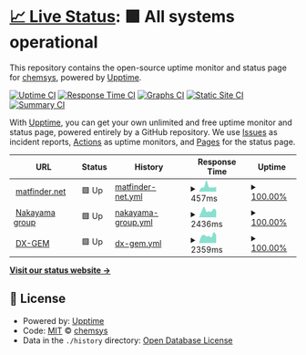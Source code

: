 # [📈 Live Status](https://demo.upptime.js.org): <!--live status--> **🟩 All systems operational**

This repository contains the open-source uptime monitor and status page for [chemsys](https://demo.upptime.js.org), powered by [Upptime](https://github.com/upptime/upptime).

[![Uptime CI](https://github.com/chemsys/upptime/workflows/Uptime%20CI/badge.svg)](https://github.com/chemsys/upptime/actions?query=workflow%3A%22Uptime+CI%22)
[![Response Time CI](https://github.com/chemsys/upptime/workflows/Response%20Time%20CI/badge.svg)](https://github.com/chemsys/upptime/actions?query=workflow%3A%22Response+Time+CI%22)
[![Graphs CI](https://github.com/chemsys/upptime/workflows/Graphs%20CI/badge.svg)](https://github.com/chemsys/upptime/actions?query=workflow%3A%22Graphs+CI%22)
[![Static Site CI](https://github.com/chemsys/upptime/workflows/Static%20Site%20CI/badge.svg)](https://github.com/chemsys/upptime/actions?query=workflow%3A%22Static+Site+CI%22)
[![Summary CI](https://github.com/chemsys/upptime/workflows/Summary%20CI/badge.svg)](https://github.com/chemsys/upptime/actions?query=workflow%3A%22Summary+CI%22)

With [Upptime](https://upptime.js.org), you can get your own unlimited and free uptime monitor and status page, powered entirely by a GitHub repository. We use [Issues](https://github.com/chemsys/upptime/issues) as incident reports, [Actions](https://github.com/chemsys/upptime/actions) as uptime monitors, and [Pages](https://demo.upptime.js.org) for the status page.

<!--start: status pages-->
<!-- This summary is generated by Upptime (https://github.com/upptime/upptime) -->
<!-- Do not edit this manually, your changes will be overwritten -->
<!-- prettier-ignore -->
| URL | Status | History | Response Time | Uptime |
| --- | ------ | ------- | ------------- | ------ |
| <img alt="" src="https://icons.duckduckgo.com/ip3/matfinder.net.ico" height="13"> [matfinder.net](https://matfinder.net/) | 🟩 Up | [matfinder-net.yml](https://github.com/chemsys/upptime/commits/HEAD/history/matfinder-net.yml) | <details><summary><img alt="Response time graph" src="./graphs/matfinder-net/response-time-week.png" height="20"> 457ms</summary><br><a href="https://demo.upptime.js.org/history/matfinder-net"><img alt="Response time 530" src="https://img.shields.io/endpoint?url=https%3A%2F%2Fraw.githubusercontent.com%2Fchemsys%2Fupptime%2FHEAD%2Fapi%2Fmatfinder-net%2Fresponse-time.json"></a><br><a href="https://demo.upptime.js.org/history/matfinder-net"><img alt="24-hour response time 355" src="https://img.shields.io/endpoint?url=https%3A%2F%2Fraw.githubusercontent.com%2Fchemsys%2Fupptime%2FHEAD%2Fapi%2Fmatfinder-net%2Fresponse-time-day.json"></a><br><a href="https://demo.upptime.js.org/history/matfinder-net"><img alt="7-day response time 457" src="https://img.shields.io/endpoint?url=https%3A%2F%2Fraw.githubusercontent.com%2Fchemsys%2Fupptime%2FHEAD%2Fapi%2Fmatfinder-net%2Fresponse-time-week.json"></a><br><a href="https://demo.upptime.js.org/history/matfinder-net"><img alt="30-day response time 405" src="https://img.shields.io/endpoint?url=https%3A%2F%2Fraw.githubusercontent.com%2Fchemsys%2Fupptime%2FHEAD%2Fapi%2Fmatfinder-net%2Fresponse-time-month.json"></a><br><a href="https://demo.upptime.js.org/history/matfinder-net"><img alt="1-year response time 495" src="https://img.shields.io/endpoint?url=https%3A%2F%2Fraw.githubusercontent.com%2Fchemsys%2Fupptime%2FHEAD%2Fapi%2Fmatfinder-net%2Fresponse-time-year.json"></a></details> | <details><summary><a href="https://demo.upptime.js.org/history/matfinder-net">100.00%</a></summary><a href="https://demo.upptime.js.org/history/matfinder-net"><img alt="All-time uptime 99.99%" src="https://img.shields.io/endpoint?url=https%3A%2F%2Fraw.githubusercontent.com%2Fchemsys%2Fupptime%2FHEAD%2Fapi%2Fmatfinder-net%2Fuptime.json"></a><br><a href="https://demo.upptime.js.org/history/matfinder-net"><img alt="24-hour uptime 100.00%" src="https://img.shields.io/endpoint?url=https%3A%2F%2Fraw.githubusercontent.com%2Fchemsys%2Fupptime%2FHEAD%2Fapi%2Fmatfinder-net%2Fuptime-day.json"></a><br><a href="https://demo.upptime.js.org/history/matfinder-net"><img alt="7-day uptime 100.00%" src="https://img.shields.io/endpoint?url=https%3A%2F%2Fraw.githubusercontent.com%2Fchemsys%2Fupptime%2FHEAD%2Fapi%2Fmatfinder-net%2Fuptime-week.json"></a><br><a href="https://demo.upptime.js.org/history/matfinder-net"><img alt="30-day uptime 100.00%" src="https://img.shields.io/endpoint?url=https%3A%2F%2Fraw.githubusercontent.com%2Fchemsys%2Fupptime%2FHEAD%2Fapi%2Fmatfinder-net%2Fuptime-month.json"></a><br><a href="https://demo.upptime.js.org/history/matfinder-net"><img alt="1-year uptime 100.00%" src="https://img.shields.io/endpoint?url=https%3A%2F%2Fraw.githubusercontent.com%2Fchemsys%2Fupptime%2FHEAD%2Fapi%2Fmatfinder-net%2Fuptime-year.json"></a></details>
| <img alt="" src="https://icons.duckduckgo.com/ip3/www.qsim.t.u-tokyo.ac.jp.ico" height="13"> [Nakayama group](http://www.qsim.t.u-tokyo.ac.jp) | 🟩 Up | [nakayama-group.yml](https://github.com/chemsys/upptime/commits/HEAD/history/nakayama-group.yml) | <details><summary><img alt="Response time graph" src="./graphs/nakayama-group/response-time-week.png" height="20"> 2436ms</summary><br><a href="https://demo.upptime.js.org/history/nakayama-group"><img alt="Response time 2539" src="https://img.shields.io/endpoint?url=https%3A%2F%2Fraw.githubusercontent.com%2Fchemsys%2Fupptime%2FHEAD%2Fapi%2Fnakayama-group%2Fresponse-time.json"></a><br><a href="https://demo.upptime.js.org/history/nakayama-group"><img alt="24-hour response time 2237" src="https://img.shields.io/endpoint?url=https%3A%2F%2Fraw.githubusercontent.com%2Fchemsys%2Fupptime%2FHEAD%2Fapi%2Fnakayama-group%2Fresponse-time-day.json"></a><br><a href="https://demo.upptime.js.org/history/nakayama-group"><img alt="7-day response time 2436" src="https://img.shields.io/endpoint?url=https%3A%2F%2Fraw.githubusercontent.com%2Fchemsys%2Fupptime%2FHEAD%2Fapi%2Fnakayama-group%2Fresponse-time-week.json"></a><br><a href="https://demo.upptime.js.org/history/nakayama-group"><img alt="30-day response time 2653" src="https://img.shields.io/endpoint?url=https%3A%2F%2Fraw.githubusercontent.com%2Fchemsys%2Fupptime%2FHEAD%2Fapi%2Fnakayama-group%2Fresponse-time-month.json"></a><br><a href="https://demo.upptime.js.org/history/nakayama-group"><img alt="1-year response time 2682" src="https://img.shields.io/endpoint?url=https%3A%2F%2Fraw.githubusercontent.com%2Fchemsys%2Fupptime%2FHEAD%2Fapi%2Fnakayama-group%2Fresponse-time-year.json"></a></details> | <details><summary><a href="https://demo.upptime.js.org/history/nakayama-group">100.00%</a></summary><a href="https://demo.upptime.js.org/history/nakayama-group"><img alt="All-time uptime 99.99%" src="https://img.shields.io/endpoint?url=https%3A%2F%2Fraw.githubusercontent.com%2Fchemsys%2Fupptime%2FHEAD%2Fapi%2Fnakayama-group%2Fuptime.json"></a><br><a href="https://demo.upptime.js.org/history/nakayama-group"><img alt="24-hour uptime 100.00%" src="https://img.shields.io/endpoint?url=https%3A%2F%2Fraw.githubusercontent.com%2Fchemsys%2Fupptime%2FHEAD%2Fapi%2Fnakayama-group%2Fuptime-day.json"></a><br><a href="https://demo.upptime.js.org/history/nakayama-group"><img alt="7-day uptime 100.00%" src="https://img.shields.io/endpoint?url=https%3A%2F%2Fraw.githubusercontent.com%2Fchemsys%2Fupptime%2FHEAD%2Fapi%2Fnakayama-group%2Fuptime-week.json"></a><br><a href="https://demo.upptime.js.org/history/nakayama-group"><img alt="30-day uptime 100.00%" src="https://img.shields.io/endpoint?url=https%3A%2F%2Fraw.githubusercontent.com%2Fchemsys%2Fupptime%2FHEAD%2Fapi%2Fnakayama-group%2Fuptime-month.json"></a><br><a href="https://demo.upptime.js.org/history/nakayama-group"><img alt="1-year uptime 99.99%" src="https://img.shields.io/endpoint?url=https%3A%2F%2Fraw.githubusercontent.com%2Fchemsys%2Fupptime%2FHEAD%2Fapi%2Fnakayama-group%2Fuptime-year.json"></a></details>
| <img alt="" src="https://icons.duckduckgo.com/ip3/www.dx-gem.t.u-tokyo.ac.jp.ico" height="13"> [DX-GEM](http://www.dx-gem.t.u-tokyo.ac.jp) | 🟩 Up | [dx-gem.yml](https://github.com/chemsys/upptime/commits/HEAD/history/dx-gem.yml) | <details><summary><img alt="Response time graph" src="./graphs/dx-gem/response-time-week.png" height="20"> 2359ms</summary><br><a href="https://demo.upptime.js.org/history/dx-gem"><img alt="Response time 1956" src="https://img.shields.io/endpoint?url=https%3A%2F%2Fraw.githubusercontent.com%2Fchemsys%2Fupptime%2FHEAD%2Fapi%2Fdx-gem%2Fresponse-time.json"></a><br><a href="https://demo.upptime.js.org/history/dx-gem"><img alt="24-hour response time 2628" src="https://img.shields.io/endpoint?url=https%3A%2F%2Fraw.githubusercontent.com%2Fchemsys%2Fupptime%2FHEAD%2Fapi%2Fdx-gem%2Fresponse-time-day.json"></a><br><a href="https://demo.upptime.js.org/history/dx-gem"><img alt="7-day response time 2359" src="https://img.shields.io/endpoint?url=https%3A%2F%2Fraw.githubusercontent.com%2Fchemsys%2Fupptime%2FHEAD%2Fapi%2Fdx-gem%2Fresponse-time-week.json"></a><br><a href="https://demo.upptime.js.org/history/dx-gem"><img alt="30-day response time 2631" src="https://img.shields.io/endpoint?url=https%3A%2F%2Fraw.githubusercontent.com%2Fchemsys%2Fupptime%2FHEAD%2Fapi%2Fdx-gem%2Fresponse-time-month.json"></a><br><a href="https://demo.upptime.js.org/history/dx-gem"><img alt="1-year response time 2043" src="https://img.shields.io/endpoint?url=https%3A%2F%2Fraw.githubusercontent.com%2Fchemsys%2Fupptime%2FHEAD%2Fapi%2Fdx-gem%2Fresponse-time-year.json"></a></details> | <details><summary><a href="https://demo.upptime.js.org/history/dx-gem">100.00%</a></summary><a href="https://demo.upptime.js.org/history/dx-gem"><img alt="All-time uptime 99.99%" src="https://img.shields.io/endpoint?url=https%3A%2F%2Fraw.githubusercontent.com%2Fchemsys%2Fupptime%2FHEAD%2Fapi%2Fdx-gem%2Fuptime.json"></a><br><a href="https://demo.upptime.js.org/history/dx-gem"><img alt="24-hour uptime 100.00%" src="https://img.shields.io/endpoint?url=https%3A%2F%2Fraw.githubusercontent.com%2Fchemsys%2Fupptime%2FHEAD%2Fapi%2Fdx-gem%2Fuptime-day.json"></a><br><a href="https://demo.upptime.js.org/history/dx-gem"><img alt="7-day uptime 100.00%" src="https://img.shields.io/endpoint?url=https%3A%2F%2Fraw.githubusercontent.com%2Fchemsys%2Fupptime%2FHEAD%2Fapi%2Fdx-gem%2Fuptime-week.json"></a><br><a href="https://demo.upptime.js.org/history/dx-gem"><img alt="30-day uptime 100.00%" src="https://img.shields.io/endpoint?url=https%3A%2F%2Fraw.githubusercontent.com%2Fchemsys%2Fupptime%2FHEAD%2Fapi%2Fdx-gem%2Fuptime-month.json"></a><br><a href="https://demo.upptime.js.org/history/dx-gem"><img alt="1-year uptime 99.98%" src="https://img.shields.io/endpoint?url=https%3A%2F%2Fraw.githubusercontent.com%2Fchemsys%2Fupptime%2FHEAD%2Fapi%2Fdx-gem%2Fuptime-year.json"></a></details>

<!--end: status pages-->

[**Visit our status website →**](https://demo.upptime.js.org)

## 📄 License

- Powered by: [Upptime](https://github.com/upptime/upptime)
- Code: [MIT](./LICENSE) © [chemsys](https://demo.upptime.js.org)
- Data in the `./history` directory: [Open Database License](https://opendatacommons.org/licenses/odbl/1-0/)
